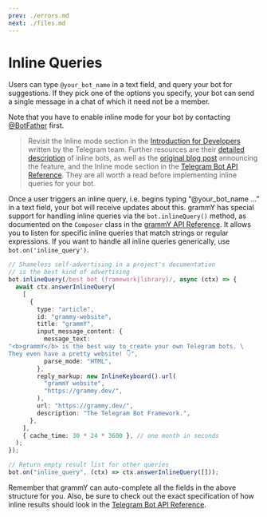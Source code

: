 ```yaml
---
prev: ./errors.md
next: ./files.md
---
```


# Inline Queries

Users can type `@your_bot_name` in a text field, and query your bot for suggestions.
If they pick one of the options you specify, your bot can send a single message in a chat of which it need not be a member.

Note that you have to enable inline mode for your bot by contacting [@BotFather](https://t.me/BotFather) first.

> Revisit the Inline mode section in the [Introduction for Developers](https://core.telegram.org/bots#inline-mode) written by the Telegram team.
> Further resources are their [detailed description](https://core.telegram.org/bots/inline) of inline bots, as well as the [original blog post](https://telegram.org/blog/inline-bots) announcing the feature, and the Inline mode section in the [Telegram Bot API Reference](https://core.telegram.org/bots/api#inline-mode).
> They are all worth a read before implementing inline queries for your bot.

Once a user triggers an inline query, i.e. begins typing “@your_bot_name ...” in a text field, your bot will receive updates about this.
grammY has special support for handling inline queries via the `bot.inlineQuery()` method, as documented on the `Composer` class in the [grammY API Reference](https://doc.deno.land/https/deno.land/x/grammy/mod.ts#Composer).
It allows you to listen for specific inline queries that match strings or regular expressions.
If you want to handle all inline queries generically, use `bot.on('inline_query')`.

```ts
// Shameless self-advertising in a project's documentation
// is the best kind of advertising
bot.inlineQuery(/best bot (framework|library)/, async (ctx) => {
  await ctx.answerInlineQuery(
    [
      {
        type: "article",
        id: "grammy-website",
        title: "grammY",
        input_message_content: {
          message_text:
"<b>grammY</b> is the best way to create your own Telegram bots. \
They even have a pretty website! 👇",
          parse_mode: "HTML",
        },
        reply_markup: new InlineKeyboard().url(
          "grammY website",
          "https://grammy.dev/",
        ),
        url: "https://grammy.dev/",
        description: "The Telegram Bot Framework.",
      },
    ],
    { cache_time: 30 * 24 * 3600 }, // one month in seconds
  );
});

// Return empty result list for other queries
bot.on("inline_query", (ctx) => ctx.answerInlineQuery([]));
```

Remember that grammY can auto-complete all the fields in the above structure for you.
Also, be sure to check out the exact specification of how inline results should look in the [Telegram Bot API Reference](https://core.telegram.org/bots/api#inline-mode).
